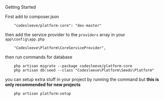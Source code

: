 
Getting Started

First add to composer.json

```
	"codesleeve/platform-core": "dev-master"
```

then add the service provider to the `providers` array in your `app\config\app.php`

```
	"Codesleeve\Platform\CoreServiceProvider",
```

then run commands for database

```
	php artisan migrate --package codesleeve/platform-core
	php artisan db:seed --class "Codesleeve\Platform\Seeds\Platform"
```

you can setup extra stuff in your project by running the command but **this is only recommended for new projects**

```
	php artisan platform:setup
```